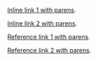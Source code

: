 [Inline link 1 with parens](/url\(test\) "title").

[Inline link 2 with parens](</url\(test\)> "title").

[Reference link 1 with parens][1].

[Reference link 2 with parens][2].

  [1]: /url(test) "title"
  [2]: </url(test)> "title"
